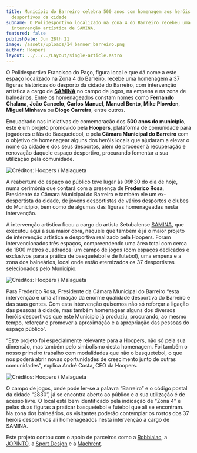 ```yaml
---
title: Município do Barreiro celebra 500 anos com homenagem aos heróis
  desportivos da cidade
subname: O Polidesportivo localizado na Zona 4 do Barreiro recebeu uma
  intervenção artística de SAMINA.
featured: false
publishDate: Jun 28th 21
image: /assets/uploads/14_banner_barreiro.png
author: Hoopers
layout: ../../../Layout/single-article.astro
---
```

<!--StartFragment-->

O Polidesportivo Francisco do Paço, figura local e que dá nome a este espaço localizado na Zona 4 do Barreiro, recebe uma homenagem a 37 figuras históricas do desporto da cidade do Barreiro, com intervenção artística a cargo de **[SAMINA](https://www.instagram.com/j_samina/)** no campo de jogos, na empena e na zona de balneários. Entre os homenageados constam nomes como **Fernando Chalana**, **João Cancelo**, **Carlos Manuel**, **Manuel Bento**, **Mike Plowden**, **Miguel Minhava** ou **Diogo Carreira**, entre outros.

Enquadrado nas iniciativas de comemoração dos **500 anos do município**, este é um projeto promovido pela **Hoopers**, plataforma de comunidade para jogadores e fãs de Basquetebol, e pela **Câmara Municipal do Barreiro** com o objetivo de homenagear alguns dos heróis locais que ajudaram a elevar o nome da cidade e dos seus desportos, além de proceder à recuperação e renovação daquele espaço desportivo, procurando fomentar a sua utilização pela comunidade.

<!--EndFragment-->

![Créditos: Hoopers / Malagueta](https://images.squarespace-cdn.com/content/v1/5f217fac8e24187c674282cd/1624880725885-IMDA5OIDUTLK6VQ9J24B/HOOPERS_BARREIRO+ZONA4_01.jpg?format=1500w "Créditos: Hoopers / Malagueta")

<!--StartFragment-->

A reabertura do espaço ao público teve lugar às 09h30 do dia de hoje, numa cerimónia que contará com a presença de **Frederico Rosa**, Presidente da Câmara Municipal do Barreiro e também ele um ex-desportista da cidade, de jovens desportistas de vários desportos e clubes do Município, bem como de algumas das figuras homenageadas nesta intervenção.

A intervenção artística ficou a cargo do artista Setubalense [SAMINA](https://www.instagram.com/j_samina/?hl=pt), que executou aqui a sua maior obra, naquele que também é já o maior projeto de intervenção artística e desportiva realizado pela Hoopers. Foram intervencionados três espaços, compreendendo uma área total com cerca de 1800 metros quadrados: um campo de jogos (com espaços dedicados e exclusivos para a prática de basquetebol e de futebol), uma empena e a zona dos balneários, local onde estão eternizados os 37 desportistas selecionados pelo Município.

<!--EndFragment-->

![Créditos: Hoopers / Malagueta](https://images.squarespace-cdn.com/content/v1/5f217fac8e24187c674282cd/1624880812760-STDX0S02H6QFFOIXZ2ZD/HOOPERS_BARREIRO+ZONA4_07.jpg?format=1500w "Créditos: Hoopers / Malagueta")

<!--StartFragment-->

Para Frederico Rosa, Presidente da Câmara Municipal do Barreiro “esta intervenção é uma afirmação da enorme qualidade desportiva do Barreiro e das suas gentes. Com esta intervenção quisemos não só reforçar a ligação das pessoas à cidade, mas também homenagear alguns dos diversos heróis desportivos que este Município já produziu, procurando, ao mesmo tempo, reforçar e promover a aproximação e a apropriação das pessoas do espaço público”. 

“Este projeto foi especialmente relevante para a Hoopers, não só pela sua dimensão, mas também pelo simbolismo desta homenagem. Foi também o nosso primeiro trabalho com modalidades que não o basquetebol, o que nos poderá abrir novas oportunidades de crescimento junto de outras comunidades”, explica André Costa, CEO da Hoopers.

<!--EndFragment-->

![Créditos: Hoopers / Malagueta](https://images.squarespace-cdn.com/content/v1/5f217fac8e24187c674282cd/1624880891546-RZQ1KKP0WJGOJQLPL53T/HOOPERS_BARREIRO+ZONA4_02.jpg?format=1500w "Créditos: Hoopers / Malagueta")

<!--StartFragment-->

O campo de jogos, onde pode ler-se a palavra “Barreiro” e o código postal da cidade “2830”, já se encontra aberto ao público e a sua utilização é de acesso livre. O local está bem identificado pela indicação de “Zona 4” e pelas duas figuras a praticar basquetebol e futebol que ali se encontram. Na zona dos balneários, os visitantes poderão contemplar os rostos dos 37 heróis desportivos ali homenageados nesta intervenção a cargo de SAMINA. 

Este projeto contou com o apoio de parceiros como a [Robbialac](https://tintasrobbialac.pt/), a [JOPINTO](https://www.facebook.com/tintasjopinto/), a [Sport Design](http://www.sport-design.pt/) e a [Machrent](https://machrent.pt/Portal/).

<!--EndFragment-->